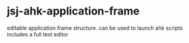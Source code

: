 # jsj-ahk-application-frame
editable application frame structure. can be used to launch ahk scripts includes a full text editor
